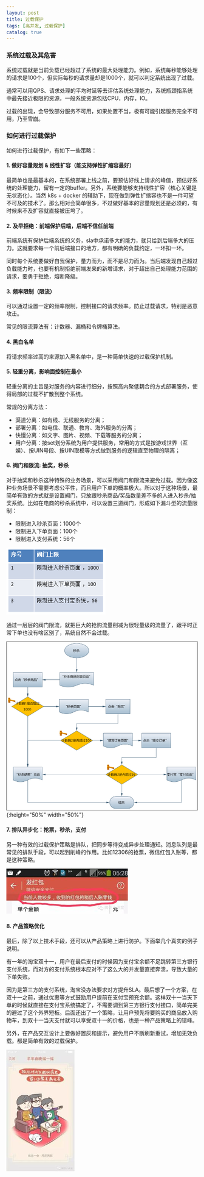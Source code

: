 ```yaml
---
layout: post
title: 过载保护
tags: [高并发, 过载保护]
catalog: true
---
```


### 系统过载及其危害

系统过载就是当前负载已经超过了系统的最大处理能力。例如，系统每秒能够处理的请求是100个，但实际每秒的请求量却是1000个，就可以判定系统出现了过载。

通常可以用QPS、请求处理的平均时延等去评估系统处理能力，系统瓶颈指系统中最先接近极限的资源，一般系统资源包括CPU，内存，IO。

过载的出现，会导致部分服务不可用，如果处置不当，极有可能引起服务完全不可用，乃至雪崩。

### 如何进行过载保护

如何进行过载保护，有如下一些策略：

#### 1. 做好容量规划 & 线性扩容（能支持弹性扩缩容最好）

最简单也是最基本的，在系统部署上线之前，要预估好线上请求的峰值，预估好系统的处理能力，留有一定的buffer。另外，系统要能够支持线性扩容（核心关键是无状态化）。当然 k8s + docker 的辅助下，现在做到弹性扩缩容也不是一件可望不可及的技术了。那么相对会简单很多，不过做好基本的容量规划还是必须的，有时候来不及扩容就直接被压垮了。

#### 2. 及早拒绝：前端保护后端，后端不信任前端

前端系统有保护后端系统的义务，sla中承诺多大的能力，就只给到后端多大的压力。这就要求每一个前后端接口的地方，都有明确的负载约定，一环扣一环。

同时每个系统要做好自我保护，量力而为，而不是尽力而为。当后端发现自己超过负载能力时，也要有机制拒绝前端发来的新增请求，对于超出自己处理能力范围的请求，要勇于拒绝，熔断降级。

#### 3. 频率限制（限流）

可以通过设置一定的频率限制，控制接口的请求频率。防止过载请求，特别是恶意攻击。

常见的限流算法有：计数器、漏桶和令牌桶算法。

#### 4. 黑白名单

将请求频率过高的来源加入黑名单中，是一种简单快速的过载保护机制。

#### 5. 轻重分离，影响面控制在最小

轻重分离的主旨是对服务的内容进行细分，按照高内聚低耦合的方式部署服务，使得局部的过载不扩散到整个系统。

常规的分离方法：

* 渠道分离：如有线、无线服务的分离；
* 部署分离：如电信、联通、教育、海外服务的分离；
* 快慢分离：如文字、图片、视频、下载等服务的分离；
* 用户分离：按set划分系统为用户提供服务，常用的方式是按游戏世界（互娱）、按UIN号段、按UIN取模等方式做到服务的逻辑直至物理的隔离；

#### 6. 阀门和限流: 抽奖，秒杀

对于抽奖和秒杀这种特殊的业务场景，可以采用阀门和限流来避免过载。因为像这种业务场景不需要考虑公平性，而且用户下单的概率极大。所以对于这种场景，最简单有效的方式就是设置阀门，只放跟秒杀商品/奖品数量差不多的人进入秒杀/抽奖系统。比如在电商的秒杀系统中，可以设置三道阀门，形成如下漏斗型的流量限制：

* 限制进入秒杀页面：1000个
* 限制进入下单页面：100个
* 限制进入支付系统：56个

![Alt text](/img/in-post/overload-1.png)

通过一层层的阀门限流，就把巨大的抢购流量削减为很轻量级的流量了，跟平时正常下单也没有啥区别了，系统自然不会过载。

![Alt text](/img/in-post/overload-2.png){:height="50%" width="50%"}


#### 7. 排队异步化：抢票，秒杀，支付

另一种有效的过载保护策略是排队，把同步等待变成异步处理通知。消息队列是最常见的排队手段，可以起到削峰的作用。比如12306的抢票，微信红包入账等，都是这种策略。

![Alt text](/img/in-post/overload-3.png)

                                                       
#### 8. 产品策略优化

最后，除了以上技术手段，还可以从产品策略上进行防护。下面举几个真实的例子说明。

有一年的淘宝双十一，用户在最后支付的时候因为支付宝余额不足跳转第三方银行支付系统，而对方的支付系统根本应对不了这么大的并发量直接奔溃，导致大量的下单失败。

因为是第三方的支付系统，淘宝没办法要求对方提升SLA。最后想了一个方案，在双十一之前，通过优惠等方式鼓励用户提前在支付宝预充余额。这样双十一当天下单的时候就直接在支付宝系统搞定了，不需要调到第三方银行支付接口，简单完美的避过了这个外界短板。后面还出了一个策略，让用户预先将要购买的商品放入购物车，到双十一当天支付就可以享受双十一的价格，也是一种产品策略上的错峰。

另外，在产品交互设计上要做好置灰和提示，避免用户不断刷新重试，增加无效负载。都是简单有效的过载保护。

![Alt text](/img/in-post/overload-4.png)

